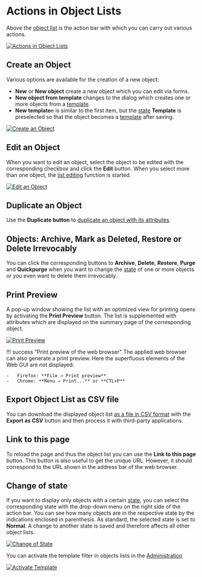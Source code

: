 # Actions in Object Lists

Above the [object list](./index.md) is the action bar with which you can carry out various actions.

[![Actions in Object Lists](../../assets/images/en/basics/object-list/actions-in-object-lists/1-aiol.png)](../../assets/images/en/basics/object-list/actions-in-object-lists/1-aiol.png)

## Create an Object

Various options are available for the creation of a new object:

-   **New** or **New object** create a new object which you can edit via forms.
-   **New object from template** changes to the dialog which creates one or more objects from a [template](../../efficient-documentation/templates.md).
-   **New template**e is similar to the first item, but the [state](../life-and-documentation-cycle.md) **Template** is preselected so that the object becomes a [template](../../efficient-documentation/templates.md) after saving.

[![Create an Object](../../assets/images/en/basics/object-list/actions-in-object-lists/2-aiol.png)](../../assets/images/en/basics/object-list/actions-in-object-lists/2-aiol.png)

## Edit an Object

When you want to edit an object, select the object to be edited with the corresponding checkbox and click the **Edit** button. When you select more than one object, the [list editing](../../efficient-documentation/list-editing.md) function is started.

[![Edit an Object](../../assets/images/en/basics/object-list/actions-in-object-lists/3-aiol.png)](../../assets/images/en/basics/object-list/actions-in-object-lists/3-aiol.png)

## Duplicate an Object

Use the **Duplicate button** to [duplicate an object with its attributes](../../efficient-documentation/duplicate-objects.md).

## Objects: Archive, Mark as Deleted, Restore or Delete Irrevocably

You can click the corresponding buttons to **Archive**, **Delete**, **Restore**, **Purge** and **Quickpurge** when you want to change the [state](../life-and-documentation-cycle.md) of one or more objects or you even want to delete them irrevocably.

## Print Preview

A pop-up window showing the list with an optimized view for printing opens by activating the **Print Preview** button. The list is supplemented with attributes which are displayed on the summary page of the corresponding object.

[![Print Preview](../../assets/images/en/basics/object-list/actions-in-object-lists/4-aiol.png)](../../assets/images/en/basics/object-list/actions-in-object-lists/4-aiol.png)

!!! success "Print preview of the web browser"
    The applied web browser can also generate a print preview. Here the superfluous elements of the Web GUI are not displayed:

    -   Firefox: **File → Print preview**
    -   Chrome: **Menu → Print...** or **CTL+P**

## Export Object List as CSV file

You can download the displayed object list [as a file in CSV format](../../consolidate-data/csv-data-export.md) with the **Export as CSV** button and then process it with third-party applications.

## Link to this page

To reload the page and thus the object list you can use the **Link to this page** button. This button is also useful to get the unique URL. However, it should correspond to the URL shown in the address bar of the web browser.

## Change of state

If you want to display only objects with a certain [state](../life-and-documentation-cycle.md), you can select the corresponding state with the drop-down menu on the right side of the action bar. You can see how many objects are in the respective state by the indications enclosed in parenthesis. As standard, the selected state is set to **Normal**. A change to another state is saved and therefore affects all other object lists.

[![Change of State](../../assets/images/en/basics/object-list/actions-in-object-lists/5-aiol.png)](../../assets/images/en/basics/object-list/actions-in-object-lists/5-aiol.png)

You can activate the template filter in objects lists in the [Administration](../../system-administration/administration/tenant-management/settings-for-tenant.md#templates)

[![Activate Template](../../assets/images/en/basics/object-list/actions-in-object-lists/6-aiol.png)](../../assets/images/en/basics/object-list/actions-in-object-lists/6-aiol.png)
